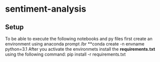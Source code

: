 # sentiment-analysis

## Setup
To be able to execute the following notebooks and py files first create an environment using anaconda prompt /br
                              **conda create -n envname python=3.1
After you activate the environmets install the **requirements.txt** using the following command:
                                pip install -r requirements.txt
